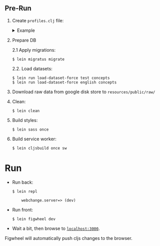 ## Pre-Run

1. Create `profiles.clj` file:

    <details>
      <summary>Example</summary>
      
      ```
      {:provided {:env {:database-url "jdbc:postgresql://localhost/webchange?user=webchange&password=webchange"
                        :public-dir   "resources/public"
                        :upload-dir   "resources/public/upload"}}
       :test     {:env {:database-url "jdbc:postgresql://localhost/webchange_test?user=webchange&password=webchange"
                        :public-dir   "resources/public"
                        :upload-dir   "resources/public/upload"}}}
      ```
    </details>

1. Prepare DB

    2.1 Apply migrations:

    ```
    $ lein migratus migrate
    ```
    
    2.2. Load datasets:
    
    ```
    $ lein run load-dataset-force test concepts
    $ lein run load-dataset-force english concepts
    ```
   
1. Download raw data from google disk store to `resources/public/raw/`
   
1. Clean:

    ```
    $ lein clean
    ```
   
1. Build styles:

    ```
    $ lein sass once
    ```

1. Build service worker:

    ```
    $ lein cljsbuild once sw
    ```
   
# Run

- Run back:

    ```
    $ lein repl
    
        webchange.server=> (dev)
    ```

- Run front:

    ```
    $ lein figwheel dev
    ```
  
- Wait a bit, then browse to [`localhost:3000`](localhost:3000).

Figwheel will automatically push cljs changes to the browser.
